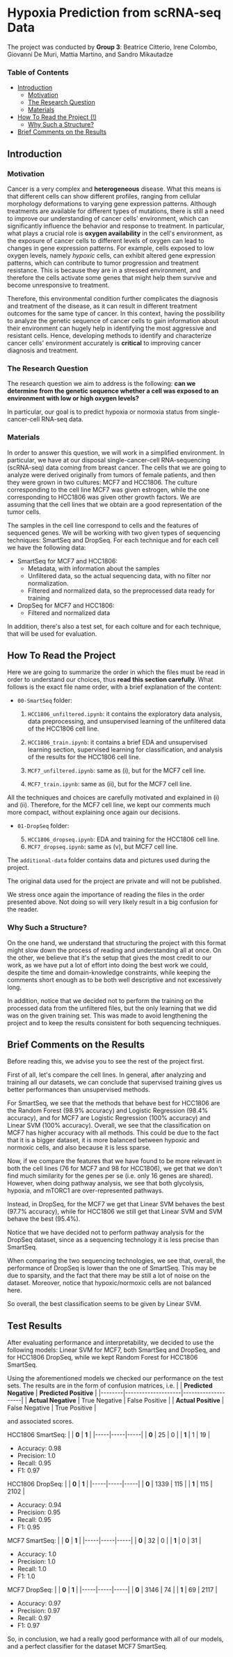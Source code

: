 # Hypoxia Prediction from scRNA-seq Data

The project was conducted by **Group 3**: Beatrice Citterio, Irene Colombo, Giovanni De Muri, Mattia Martino, and Sandro Mikautadze

### Table of Contents
* [Introduction](#introduction)
  * [Motivation](#motivation)
  * [The Research Question](#the-research-question)
  * [Materials](#materials)
* [How To Read the Project (!)](#how-to-read-the-project)
  * [Why Such a Structure?](#why-such-a-structure)
* [Brief Comments on the Results](#brief-comments-on-the-results)

## Introduction

### Motivation
Cancer is a very complex and **heterogeneous** disease. What this means is that different cells can show different profiles, ranging from cellular morphology deformations to varying gene expression patterns. Although treatments are available for different types of mutations, there is still a need to improve our understanding of cancer cells' environment, which can significantly influence the behavior and response to treatment. In particular, what plays a crucial role is **oxygen availability** in the cell's environment, as the exposure of cancer cells to different levels of oxygen can lead to changes in gene expression patterns. For example, cells exposed to low oxygen levels, namely *hypoxic* cells, can exhibit altered gene expression patterns, which can contribute to tumor progression and treatment resistance. This is because they are in a stressed environment, and therefore the cells activate some genes that might help them survive and become unresponsive to treatment.

Therefore, this environmental condition further complicates the diagnosis and treatment of the disease, as it can result in different treatment outcomes for the same type of cancer. In this context, having the possibility to analyze the genetic sequence of cancer cells to gain information about their environment can hugely help in identifying the most aggressive and resistant cells. Hence, developing methods to identify and characterize cancer cells' environment accurately is **critical** to improving cancer diagnosis and treatment.

### The Research Question
The research question we aim to address is the following: **can we determine from the genetic sequence whether a cell was exposed to an environment with low or high oxygen levels?**

In particular, our goal is to predict hypoxia or normoxia status from single-cancer-cell RNA-seq data.

### Materials
In order to answer this question, we will work in a simplified environment. In particular, we have at our disposal single-cancer-cell RNA-sequencing (scRNA-seq) data coming from breast cancer. The cells that we are going to analyze were derived originally from tumors of female patients, and then they were grown in two cultures: MCF7 and HCC1806. The culture corresponding to the cell line MCF7 was given estrogen, while the one corresponding to HCC1806 was given other growth factors. We are assuming that the cell lines that we obtain are a good representation of the tumor cells.

The samples in the cell line correspond to cells and the features of sequenced genes. We will be working with two given types of sequencing techniques: SmartSeq and DropSeq. For each technique and for each cell we have the following data:
- SmartSeq for MCF7 and HCC1806:
  - Metadata, with information about the samples
  - Unfiltered data, so the actual sequencing data, with no filter nor normalization.
  - Filtered and normalized data, so the preprocessed data ready for training
- DropSeq for MCF7 and HCC1806:
  - Filtered and normalized data

In addition, there's also a test set, for each colture and for each technique, that will be used for evaluation.

## How To Read the Project
Here we are going to summarize the order in which the files must be read in order to understand our choices, thus **read this section carefully**. What follows is the exact file name order, with a brief explanation of the content:

- ```00-SmartSeq``` folder:

  1. ```HCC1806_unfiltered.ipynb```: it contains the exploratory data analysis, data preprocessing, and unsupervised learning of the unfiltered data of the HCC1806 cell line.

  2. ```HCC1806_train.ipynb```: it contains a brief EDA and unsupervised learning section, supervised learning for classification, and analysis of the results for the HCC1806 cell line.

  3. ```MCF7_unfiltered.ipynb```: same as (i), but for the MCF7 cell line.

  4. ```MCF7_train.ipynb```: same as (ii), but for the MCF7 cell line.

All the techniques and choices are carefully motivated and explained in (i) and (ii). Therefore, for the MCF7 cell line, we kept our comments much more compact, without explaining once again our decisions.

- ```01-DropSeq``` folder:

  5. ```HCC1806_dropseq.ipynb```: EDA and training for the HCC1806 cell line.
  6. ```MCF7_dropseq.ipynb```: same as (v), but MCF7 cell line.

The ```additional-data``` folder contains data and pictures used during the project.

The original data used for the project are private and will not be published.

We stress once again the importance of reading the files in the order presented above. Not doing so will very likely result in a big confusion for the reader.

### Why Such a Structure?
On the one hand, we understand that structuring the project with this format might slow down the process of reading and understanding all at once. On the other, we believe that it's the setup that gives the most credit to our work, as we have put a lot of effort into doing the best work we could, despite the time and domain-knowledge constraints, while keeping the comments short enough as to be both well descriptive and not excessively long.

In addition, notice that we decided not to perform the training on the processed data from the unfiltered files, but the only learning that we did was on the given training set. This was made to avoid lengthening the project and to keep the results consistent for both sequencing techniques.

## Brief Comments on the Results

Before reading this, we advise you to see the rest of the project first. 

First of all, let's compare the cell lines. In general, after analyzing and training all our datasets, we can conclude that supervised training gives us better performances than unsupervised methods.

For SmartSeq, we see that the methods that behave best for HCC1806 are the Random Forest (98.9% accuracy) and Logistic Regression (98.4% accuracy), and for MCF7 are Logistic Regression (100% accuracy) and Linear SVM (100% accuracy). Overall, we see that the classification on MCF7 has higher accuracy with all methods. This could be due to the fact that it is a bigger dataset, it is more balanced between hypoxic and normoxic cells, and also because it is less sparse.

Now, if we compare the features that we have found to be more relevant in both the cell lines (76 for MCF7 and 98 for HCC1806), we get that we don't find much similarity for the genes per se (i.e. only 16 genes are shared). However, when doing pathway analysis, we see that both glycolysis, hypoxia, and mTORC1 are over-represented pathways.

Instead, in DropSeq, for the MCF7 we get that Linear SVM behaves the best (97.7% accuracy), while for HCC1806 we still get that Linear SVM and SVM behave the best (95.4%).

Notice that we have decided not to perform pathway analysis for the DropSeq dataset, since as a sequencing technology it is less precise than SmartSeq.

When comparing the two sequencing technologies, we see that, overall, the performance of DropSeq is lower than the one of SmartSeq. This may be due to sparsity, and the fact that there may be still a lot of noise on the dataset. Moreover, notice that hypoxic/normoxic cells are not balanced here. 

So overall, the best classification seems to be given by Linear SVM.

## Test Results

After evaluating performance and interpretability, we decided to use the following models: Linear SVM for MCF7, both SmartSeq and DropSeq, and for HCC1806 DropSeq, while we kept Random Forest for HCC1806 SmartSeq.

Using the aforementioned models we checked our performance on the test sets. The results are in the form of confusion matrices, i.e.
|        | **Predicted Negative** | **Predicted Positive** |
|--------|--------------------|--------------------|
| **Actual Negative** | True Negative | False Positive |
| **Actual Positive** | False Negative | True Positive |

and associated scores.

HCC1806 SmartSeq:
| | **0** | **1** |
|-----|-----|-----|
| **0** | 25 | 0 |
| **1** | 1 | 19 |

- Accuracy: 0.98
- Precision: 1.0
- Recall: 0.95
- F1: 0.97

HCC1806 DropSeq:
| | **0** | **1** |
|-----|-----|-----|
| **0** | 1339 | 115 |
| **1** | 115 | 2102 |

- Accuracy: 0.94
- Precision: 0.95
- Recall: 0.95
- F1: 0.95

MCF7 SmartSeq:
| | **0** | **1** |
|-----|-----|-----|
| **0** | 32 | 0 |
| **1** | 0 | 31 |

- Accuracy: 1.0
- Precision: 1.0
- Recall: 1.0
- F1: 1.0

MCF7 DropSeq:
| | **0** | **1** |
|-----|-----|-----|
| **0** | 3146 | 74 |
| **1** | 69 | 2117 |

- Accuracy: 0.97
- Precision: 0.97
- Recall: 0.97
- F1: 0.97

So, in conclusion, we had a really good performance with all of our models, and a perfect classifier for the dataset MCF7 SmartSeq.
